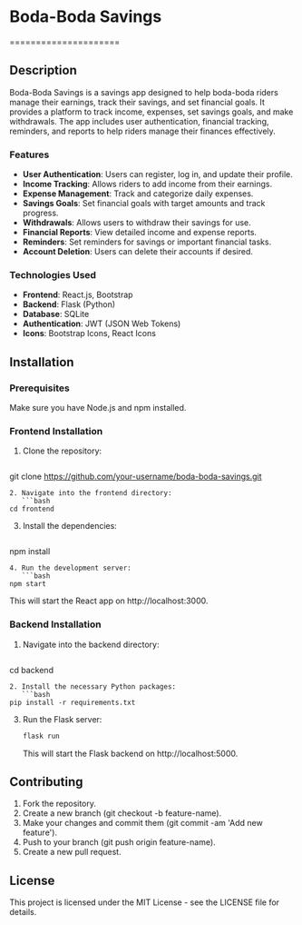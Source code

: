 # Boda-Boda Savings
=====================

## Description

Boda-Boda Savings is a savings app designed to help boda-boda riders manage their earnings, track their savings, and set financial goals. It provides a platform to track income, expenses, set savings goals, and make withdrawals. The app includes user authentication, financial tracking, reminders, and reports to help riders manage their finances effectively.

### Features

* **User Authentication**: Users can register, log in, and update their profile.
* **Income Tracking**: Allows riders to add income from their earnings.
* **Expense Management**: Track and categorize daily expenses.
* **Savings Goals**: Set financial goals with target amounts and track progress.
* **Withdrawals**: Allows users to withdraw their savings for use.
* **Financial Reports**: View detailed income and expense reports.
* **Reminders**: Set reminders for savings or important financial tasks.
* **Account Deletion**: Users can delete their accounts if desired.

### Technologies Used

* **Frontend**: React.js, Bootstrap
* **Backend**: Flask (Python)
* **Database**: SQLite
* **Authentication**: JWT (JSON Web Tokens)
* **Icons**: Bootstrap Icons, React Icons

## Installation

### Prerequisites

Make sure you have Node.js and npm installed.

### Frontend Installation

1. Clone the repository:
   ```bash
git clone https://github.com/your-username/boda-boda-savings.git
```
2. Navigate into the frontend directory:
   ```bash
cd frontend
```
3. Install the dependencies:
   ```bash
npm install
```
4. Run the development server:
   ```bash
npm start
```
   This will start the React app on http://localhost:3000.

### Backend Installation

1. Navigate into the backend directory:
   ```bash
cd backend
```
2. Install the necessary Python packages:
   ```bash
pip install -r requirements.txt
```
3. Run the Flask server:
   ```bash
   flask run
   ```
   This will start the Flask backend on http://localhost:5000.



## Contributing

1. Fork the repository.
2. Create a new branch (git checkout -b feature-name).
3. Make your changes and commit them (git commit -am 'Add new feature').
4. Push to your branch (git push origin feature-name).
5. Create a new pull request.

## License

This project is licensed under the MIT License - see the LICENSE file for details.